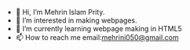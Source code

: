 - 👋 Hi, I’m Mehrin Islam Prity.
- 👀 I’m interested in making webpages.
- 🌱 I’m currently learning webpage making in HTML5
- 📫 How to reach me email:mehrini050@gmail.com

<!---
meh-rin/meh-rin is a ✨ special ✨ repository because its `README.md` (this file) appears on your GitHub profile.
You can click the Preview link to take a look at your changes.
--->
